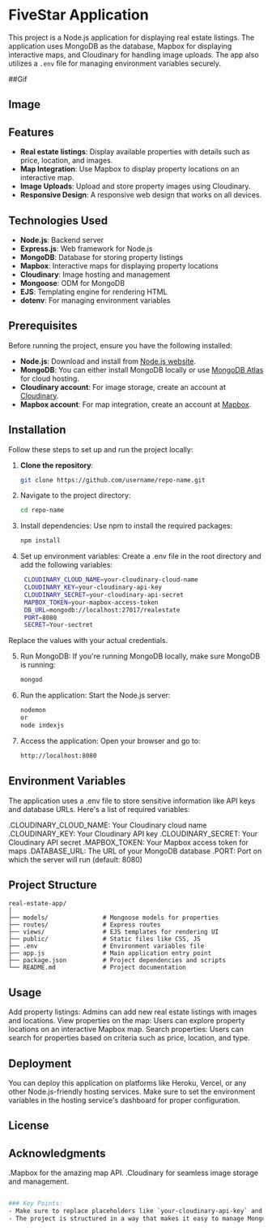 # FiveStar Application

This project is a Node.js application for displaying real estate listings. The application uses MongoDB as the database, Mapbox for displaying interactive maps, and Cloudinary for handling image uploads. The app also utilizes a `.env` file for managing environment variables securely.

##Gif

## Image


## Features

- **Real estate listings**: Display available properties with details such as price, location, and images.
- **Map Integration**: Use Mapbox to display property locations on an interactive map.
- **Image Uploads**: Upload and store property images using Cloudinary.
- **Responsive Design**: A responsive web design that works on all devices.
  
## Technologies Used

- **Node.js**: Backend server
- **Express.js**: Web framework for Node.js
- **MongoDB**: Database for storing property listings
- **Mapbox**: Interactive maps for displaying property locations
- **Cloudinary**: Image hosting and management
- **Mongoose**: ODM for MongoDB
- **EJS**: Templating engine for rendering HTML
- **dotenv**: For managing environment variables

## Prerequisites

Before running the project, ensure you have the following installed:

- **Node.js**: Download and install from [Node.js website](https://nodejs.org/).
- **MongoDB**: You can either install MongoDB locally or use [MongoDB Atlas](https://www.mongodb.com/cloud/atlas) for cloud hosting.
- **Cloudinary account**: For image storage, create an account at [Cloudinary](https://cloudinary.com/).
- **Mapbox account**: For map integration, create an account at [Mapbox](https://www.mapbox.com/).

## Installation

Follow these steps to set up and run the project locally:

1. **Clone the repository**:
   ```bash
   git clone https://github.com/username/repo-name.git

2. Navigate to the project directory:
   ```bash
   cd repo-name
3. Install dependencies: Use npm to install the required packages:
   ```bash
   npm install
4. Set up environment variables: Create a .env file in the root directory and add the following variables:
   ```bash
    CLOUDINARY_CLOUD_NAME=your-cloudinary-cloud-name
    CLOUDINARY_KEY=your-cloudinary-api-key
    CLOUDINARY_SECRET=your-cloudinary-api-secret
    MAPBOX_TOKEN=your-mapbox-access-token
    DB_URL=mongodb://localhost:27017/realestate
    PORT=8080
    SECRET=Your-sectret
Replace the values with your actual credentials.

5. Run MongoDB: If you're running MongoDB locally, make sure MongoDB is running:
   ```bash
   mongod
6. Run the application: Start the Node.js server:
   ```bash
   nodemon
   or
   node indexjs
   
7. Access the application: Open your browser and go to:
   ```bash
   http://localhost:8080

## Environment Variables
   The application uses a .env file to store sensitive information like API keys and database URLs. Here's a list of required variables:

  .CLOUDINARY_CLOUD_NAME: Your Cloudinary cloud name
  .CLOUDINARY_KEY: Your Cloudinary API key
  .CLOUDINARY_SECRET: Your Cloudinary API secret
  .MAPBOX_TOKEN: Your Mapbox access token for maps
  .DATABASE_URL: The URL of your MongoDB database
  .PORT: Port on which the server will run (default: 8080)

## Project Structure
   
    real-estate-app/
    │
    ├── models/               # Mongoose models for properties
    ├── routes/               # Express routes
    ├── views/                # EJS templates for rendering UI
    ├── public/               # Static files like CSS, JS
    ├── .env                  # Environment variables file
    ├── app.js                # Main application entry point
    ├── package.json          # Project dependencies and scripts
    └── README.md             # Project documentation

## Usage

Add property listings: Admins can add new real estate listings with images and locations.
View properties on the map: Users can explore property locations on an interactive Mapbox map.
Search properties: Users can search for properties based on criteria such as price, location, and type.

## Deployment

You can deploy this application on platforms like Heroku, Vercel, or any other Node.js-friendly hosting services. Make sure to set the environment variables in the hosting service's dashboard for proper configuration.

## License

## Acknowledgments
.Mapbox for the amazing map API.
.Cloudinary for seamless image storage and management.
```bash

### Key Points:
- Make sure to replace placeholders like `your-cloudinary-api-key` and `your-mapbox-access-token` with your actual credentials.
- The project is structured in a way that makes it easy to manage MongoDB, Mapbox, and Cloudinary integration.



